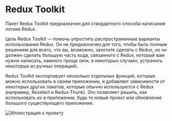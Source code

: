 # Redux Toolkit

Пакет Redux Toolkit предназначен для стандартного способа написания логики Redux.

Цель Redux Toolkit — помочь упростить распространенные варианты использования Redux. Он не предназначен для того, чтобы быть полным решением для всего, что вы, возможно, захотите сделать с Redux, но он должен сделать большую часть кода, связанного с Redux, который вам нужно написать, намного проще (или, в некоторых случаях, устранить некоторые из ручных операций).

Redux Toolkit экспортирует несколько отдельных функций, которые можно использовать в своем приложении, и добавляет зависимости от некоторых других пакетов, которые обычно используются с Redux (например, Reselect и Redux-Thunk). Это позволяет решить, как использовать их в приложении, будь то новый проект или обновление большого существующего приложения.

![Иллюстрация к проекту]([https://github.com/8807010/Redux-Toolkit/blob/master/Scr.jpg])

